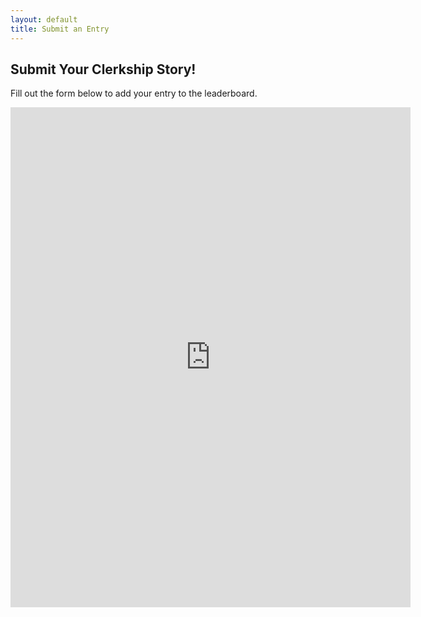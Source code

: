 ```yaml
---
layout: default
title: Submit an Entry
---
```


## Submit Your Clerkship Story!

Fill out the form below to add your entry to the leaderboard.

<iframe src="https://docs.google.com/forms/d/e/FAIpQLScN6eT9mCpagMOiwQuonHrxLPT4mVVbQxtFyLA3sSGvjUEo7Q/viewform?embedded=true" width="640" height="800" frameborder="0" marginheight="0" marginwidth="0">Loading…</iframe>
